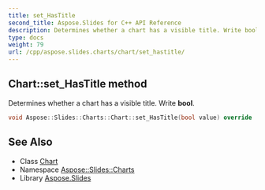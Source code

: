 ```yaml
---
title: set_HasTitle
second_title: Aspose.Slides for C++ API Reference
description: Determines whether a chart has a visible title. Write bool.
type: docs
weight: 79
url: /cpp/aspose.slides.charts/chart/set_hastitle/
---
```

## Chart::set_HasTitle method


Determines whether a chart has a visible title. Write **bool**.

```cpp
void Aspose::Slides::Charts::Chart::set_HasTitle(bool value) override
```

## See Also

* Class [Chart](../)
* Namespace [Aspose::Slides::Charts](../../)
* Library [Aspose.Slides](../../../)
